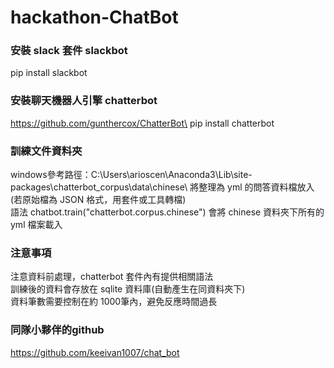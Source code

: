 # hackathon-ChatBot

### 安裝 slack 套件 slackbot
pip install slackbot

### 安裝聊天機器人引擎 chatterbot
https://github.com/gunthercox/ChatterBot\
pip install chatterbot

### 訓練文件資料夾
windows參考路徑：C:\Users\arioscen\Anaconda3\Lib\site-packages\chatterbot_corpus\data\chinese\\
將整理為 yml 的問答資料檔放入(若原始檔為 JSON 格式，用套件或工具轉檔)\
語法 chatbot.train("chatterbot.corpus.chinese") 會將 chinese 資料夾下所有的 yml 檔案載入

### 注意事項
注意資料前處理，chatterbot 套件內有提供相關語法\
訓練後的資料會存放在 sqlite 資料庫(自動產生在同資料夾下)\
資料筆數需要控制在約 1000筆內，避免反應時間過長

### 同隊小夥伴的github
https://github.com/keeivan1007/chat_bot